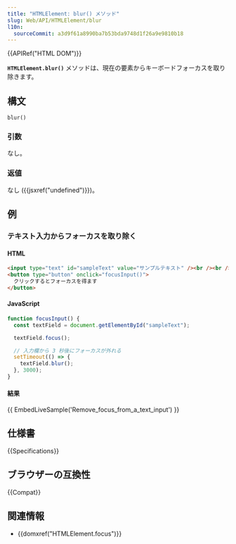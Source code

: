 ```yaml
---
title: "HTMLElement: blur() メソッド"
slug: Web/API/HTMLElement/blur
l10n:
  sourceCommit: a3d9f61a8990ba7b53bda9748d1f26a9e9810b18
---
```


{{APIRef("HTML DOM")}}

**`HTMLElement.blur()`** メソッドは、現在の要素からキーボードフォーカスを取り除きます。

## 構文

```js-nolint
blur()
```

### 引数

なし。

### 返値

なし ({{jsxref("undefined")}})。

## 例

### テキスト入力からフォーカスを取り除く

#### HTML

```html
<input type="text" id="sampleText" value="サンプルテキスト" /><br /><br />
<button type="button" onclick="focusInput()">
  クリックするとフォーカスを得ます
</button>
```

#### JavaScript

```js
function focusInput() {
  const textField = document.getElementById("sampleText");

  textField.focus();

  // 入力欄から 3 秒後にフォーカスが外れる
  setTimeout(() => {
    textField.blur();
  }, 3000);
}
```

#### 結果

{{ EmbedLiveSample('Remove_focus_from_a_text_input') }}

## 仕様書

{{Specifications}}

## ブラウザーの互換性

{{Compat}}

## 関連情報

- {{domxref("HTMLElement.focus")}}
